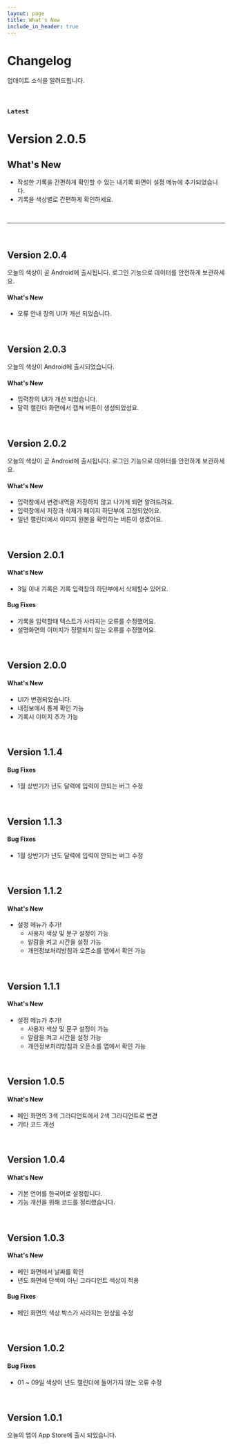 ```yaml
---
layout: page
title: What's New
include_in_header: true
---
```


# Changelog
업데이트 소식을 알려드립니다.

<br>

### `Latest`
# **Version 2.0.5**

## **What's New**
- 작성한 기록을 간편하게 확인할 수 있는 내기록 화면이 설정 메뉴에 추가되었습니다.
- 기록을 색상별로 간편하게 확인하세요.

<br>

________

<br>

## **Version 2.0.4**
오늘의 색상이 곧 Android에 출시됩니다.
로그인 기능으로 데이터를 안전하게 보관하세요.

#### What's New
- 오류 안내 창의 UI가 개선 되었습니다.

<br>

## **Version 2.0.3**
오늘의 색상이 Android에 출시되었습니다.

#### What's New
- 입력창의 UI가 개선 되었습니다.
- 달력 캘린더 화면에서 캡쳐 버튼이 생성되었성요. 

<br>

## **Version 2.0.2**
오늘의 색상이 곧 Android에 출시됩니다.
로그인 기능으로 데이터를 안전하게 보관하세요.

#### What's New
- 입력창에서 변경내역을 저장하지 않고 나가게 되면 알려드려요.
- 입력창에서 저장과 삭제가 페이지 하단부에 고정되었어요.
- 일년 캘린더에서 이미지 원본을 확인하는 버튼이 생겼어요.

<br>

## **Version 2.0.1**

#### What's New
- 3일 이내 기록은 기록 입력창의 하단부에서 삭제할수 있어요.

#### Bug Fixes
- 기록을 입력할때 텍스트가 사라지는 오류를 수정했어요.
- 설명화면의 이미지가 정렬되지 않는 오류를 수정했어요.

<br>

## Version 2.0.0

#### What's New
- UI가 변경되었습니다.
- 내정보에서 통계 확인 가능
- 기록시 이미지 추가 가능

<br>

## Version 1.1.4

#### Bug Fixes
- 1월 상반기가 년도 달력에 입력이 안되는 버그 수정

<br>

## Version 1.1.3

#### Bug Fixes
- 1월 상반기가 년도 달력에 입력이 안되는 버그 수정

<br>

## Version 1.1.2

#### What's New
- 설정 메뉴가 추가!
    - 사용자 색상 및 문구 설정이 가능
    - 알람을 켜고 시간을 설정 가능
    - 개인정보처리방침과 오픈소를 앱에서 확인 가능

<br>

## Version 1.1.1

#### What's New
- 설정 메뉴가 추가!    
  - 사용자 색상 및 문구 설정이 가능
  - 알람을 켜고 시간을 설정 가능
  - 개인정보처리방침과 오픈소를 앱에서 확인 가능

<br>

## Version 1.0.5

#### What's New
- 메인 화면의 3색 그라디언트에서 2색 그라디언트로 변경
- 기타 코드 개선

<br>

## Version 1.0.4

#### What's New
- 기본 언어를 한국어로 설정합니다.
- 기능 개선을 위해 코드를 정리했습니다.

<br>

## Version 1.0.3

#### What's New
- 메인 화면에서 날짜를 확인
- 년도 화면에 단색이 아닌 그라디언트 색상이 적용

#### Bug Fixes
- 메인 화면의 색상 박스가 사라지는 현상을 수정

<br>

## Version 1.0.2

#### Bug Fixes
- 01 ~ 09일 색상이 년도 캘린더에 들어가지 않는 오류 수정

<br>

## Version 1.0.1
오늘의 앱이 App Store에 출시 되었습니다.